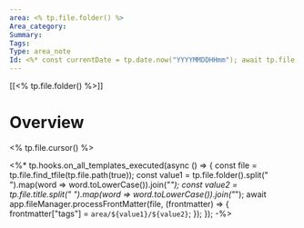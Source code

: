 ```yaml
---
area: <% tp.file.folder() %>
Area_category: 
Summary: 
Tags: 
Type: area_note
Id: <%* const currentDate = tp.date.now("YYYYMMDDHHmm"); await tp.file.rename(`${currentDate}`); tR = currentDate; %>
---
```

[[<% tp.file.folder() %>]] 
# Overview
<% tp.file.cursor() %>

<%* tp.hooks.on_all_templates_executed(async () => { const file = tp.file.find_tfile(tp.file.path(true)); const value1 = tp.file.folder().split(" ").map(word => word.toLowerCase()).join("_"); const value2 = tp.file.title.split(" ").map(word => word.toLowerCase()).join("_"); await app.fileManager.processFrontMatter(file, (frontmatter) => { frontmatter["tags"] = `area/${value1}/${value2}`; }); }); -%>